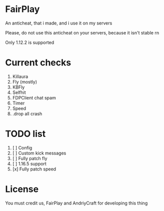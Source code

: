 # FairPlay

An anticheat, that i made, and i use it on my servers

Please, do not use this anticheat on your servers, because it isn't stable rn

Only 1.12.2 is supported

# Current checks

1. Killaura
2. Fly (mostly)
3. KBFly 
4. Selfhit
5. FDPClient chat spam
6. Timer
7. Speed
8. .drop all crash

# TODO list

1. [ ] Config
2. [ ] Custom kick messages
3. [ ] Fully patch fly
4. [ ] 1.16.5 support
5. [x] Fully patch speed

# License

You must credit us, FairPlay and AndriyCraft for developing this thing
